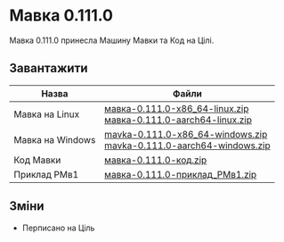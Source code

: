 # Мавка 0.111.0

<subject>Мавка 0.111.0</subject> принесла <subject>Машину Мавки</subject> <keyword>та</keyword> <subject>Код</subject>
на <subject>
Цілі</subject>.

## Завантажити

| Назва            | Файли                                                                                                                                                                                                         |
|------------------|---------------------------------------------------------------------------------------------------------------------------------------------------------------------------------------------------------------|
| Мавка на Linux   | [мавка-0.111.0-x86_64-linux.zip](../файли/випуски-мавки/0.111.0/мавка-0.111.0-x86_64-linux.zip)<br/>[мавка-0.111.0-aarch64-linux.zip](../файли/випуски-мавки/0.111.0/мавка-0.111.0-aarch64-linux.zip)         |
| Мавка на Windows | [mavka-0.111.0-x86_64-windows.zip](../файли/випуски-мавки/0.111.0/mavka-0.111.0-x86_64-windows.zip)<br/>[mavka-0.111.0-aarch64-windows.zip](../файли/випуски-мавки/0.111.0/mavka-0.111.0-aarch64-windows.zip) |
| Код Мавки        | [мавка-0.111.0-код.zip](../файли/випуски-мавки/0.111.0/мавка-0.111.0-код.zip)                                                                                                                                 |
| Приклад РМв1     | [мавка-0.111.0-приклад_РМв1.zip](../файли/випуски-мавки/0.111.0/мавка-0.111.0-приклад_РМв1.zip)                                                                                                               |

## Зміни

- Перписано на Ціль